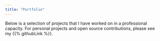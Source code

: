 ```yaml
---
title: "Portfolio"
---
```


<p class="lead">Below is a selection of projects that I have worked on in a professional capacity. For personal projects and open source contributions, please see my {{% githubLink %}}.</p>
